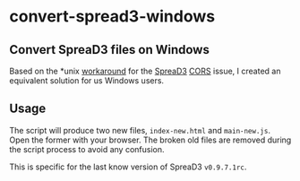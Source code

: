 # convert-spread3-windows

## Convert SpreaD3 files on Windows

Based on the \*unix [workaround](https://github.com/VirologyCharite/convert-spread3) for the [SpreaD3](https://rega.kuleuven.be/cev/ecv/software/SpreaD3) [CORS](https://en.wikipedia.org/wiki/Cross-origin_resource_sharing) issue, I created an equivalent solution for us Windows users.

## Usage

The script will produce two new files, `index-new.html` and
`main-new.js`. Open the former with your browser. The broken old files are
removed during the script process to avoid any confusion.

This is specific for the last know version of SpreaD3 `v0.9.7.1rc`.

